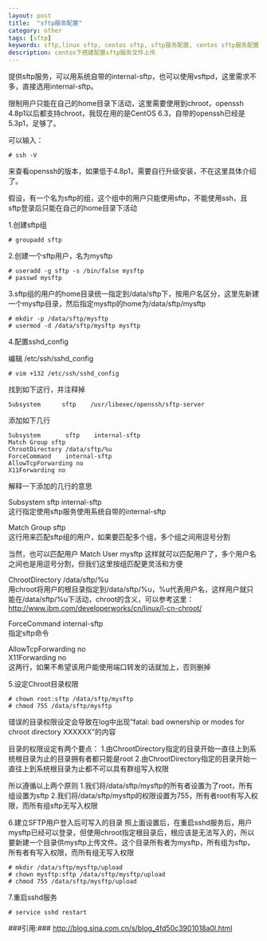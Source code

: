 ```yaml
---
layout: post
title:  "sftp服务配置"
category: other
tags: [sftp]
keywords: sftp,linux sftp, centos sftp, sftp服务配置, centos sftp服务配置
description: centos下搭建配置sftp服务文件上传
---
```


提供sftp服务，可以用系统自带的internal-sftp，也可以使用vsftpd，这里需求不多，直接选用internal-sftp。

限制用户只能在自己的home目录下活动，这里需要使用到chroot，openssh 4.8p1以后都支持chroot，我现在用的是CentOS 6.3，自带的openssh已经是5.3p1，足够了。

可以输入：

	# ssh -V  
	
来查看openssh的版本，如果低于4.8p1，需要自行升级安装，不在这里具体介绍了。

假设，有一个名为sftp的组，这个组中的用户只能使用sftp，不能使用ssh，且sftp登录后只能在自己的home目录下活动

1.创建sftp组
	
	# groupadd sftp  


2.创建一个sftp用户，名为mysftp

	# useradd -g sftp -s /bin/false mysftp
	# passwd mysftp

3.sftp组的用户的home目录统一指定到/data/sftp下，按用户名区分，这里先新建一个mysftp目录，然后指定mysftp的home为/data/sftp/mysftp

	# mkdir -p /data/sftp/mysftp
	# usermod -d /data/sftp/mysftp mysftp

4.配置sshd_config

编辑 /etc/ssh/sshd_config

	# vim +132 /etc/ssh/sshd_config  
	
找到如下这行，并注释掉

	Subsystem      sftp    /usr/libexec/openssh/sftp-server  

添加如下几行

	Subsystem       sftp    internal-sftp  
	Match Group sftp  
	ChrootDirectory /data/sftp/%u  
	ForceCommand    internal-sftp  
	AllowTcpForwarding no  
	X11Forwarding no  

解释一下添加的几行的意思

Subsystem       sftp    internal-sftp  
这行指定使用sftp服务使用系统自带的internal-sftp

Match Group sftp  
这行用来匹配sftp组的用户，如果要匹配多个组，多个组之间用逗号分割

当然，也可以匹配用户
Match User mysftp
这样就可以匹配用户了，多个用户名之间也是用逗号分割，但我们这里按组匹配更灵活和方便

ChrootDirectory /data/sftp/%u  
用chroot将用户的根目录指定到/data/sftp/%u，%u代表用户名，这样用户就只能在/data/sftp/%u下活动，chroot的含义，可以参考这里：http://www.ibm.com/developerworks/cn/linux/l-cn-chroot/

ForceCommand    internal-sftp  
指定sftp命令

AllowTcpForwarding no  
X11Forwarding no  
这两行，如果不希望该用户能使用端口转发的话就加上，否则删掉

5.设定Chroot目录权限

	# chown root:sftp /data/sftp/mysftp
	# chmod 755 /data/sftp/mysftp

错误的目录权限设定会导致在log中出现”fatal: bad ownership or modes for chroot directory XXXXXX”的内容

目录的权限设定有两个要点：
1.由ChrootDirectory指定的目录开始一直往上到系统根目录为止的目录拥有者都只能是root
2.由ChrootDirectory指定的目录开始一直往上到系统根目录为止都不可以具有群组写入权限

所以遵循以上两个原则
1.我们将/data/sftp/mysftp的所有者设置为了root，所有组设置为sftp
2.我们将/data/sftp/mysftp的权限设置为755，所有者root有写入权限，而所有组sftp无写入权限

6.建立SFTP用户登入后可写入的目录
照上面设置后，在重启sshd服务后，用户mysftp已经可以登录，但使用chroot指定根目录后，根应该是无法写入的，所以要新建一个目录供mysftp上传文件。这个目录所有者为mysftp，所有组为sftp，所有者有写入权限，而所有组无写入权限

	# mkdir /data/sftp/mysftp/upload  
	# chown mysftp:sftp /data/sftp/mysftp/upload  
	# chmod 755 /data/sftp/mysftp/upload  

7.重启sshd服务

	# service sshd restart  

###引用:###
http://blog.sina.com.cn/s/blog_4fd50c3901018a0l.html




